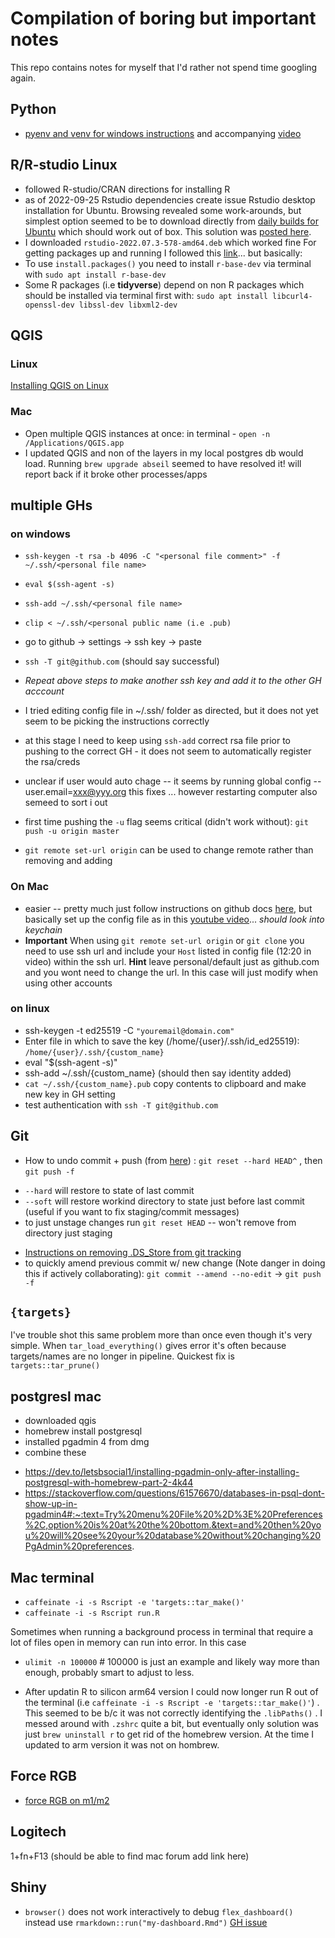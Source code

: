 # Compilation of boring but important notes

This repo contains notes for myself that I'd rather not spend time googling again. 

## Python 

- [pyenv and venv for windows instructions](https://k0nze.dev/posts/install-pyenv-venv-vscode/) and accompanying [video](https://www.youtube.com/watch?v=HTx18uyyHw8)

## R/R-studio Linux
- followed R-studio/CRAN directions for installing R
- as of 2022-09-25 Rstudio dependencies create issue Rstudio desktop installation for Ubuntu. Browsing revealed some work-arounds, but simplest option seemed to be to download directly from [daily builds for Ubuntu](https://dailies.rstudio.com/rstudio/spotted-wakerobin/desktop/jammy/) which should work out of box. This solution was [posted here](https://community.rstudio.com/t/dependency-error-when-installing-rstudio-on-ubuntu-22-04-with-libssl/135397/2). 
- I downloaded `rstudio-2022.07.3-578-amd64.deb` which worked fine
For getting packages up and running I followed this [link](https://blog.zenggyu.com/en/post/2018-01-29/installing-r-r-packages-e-g-tidyverse-and-rstudio-on-ubuntu-linux/)... but basically:
- To use `install.packages()` you need to install `r-base-dev` via terminal with  `sudo apt install r-base-dev`
- Some R packages (i.e **tidyverse**) depend on non R packages which should be installed via terminal first with: `sudo apt install libcurl4-openssl-dev libssl-dev libxml2-dev`

## QGIS 

### Linux
[Installing QGIS on Linux](https://courses.spatialthoughts.com/install-qgis-ltr.html#install-qgis-on-linux)

### Mac

- Open multiple QGIS instances at once: in terminal - `open -n /Applications/QGIS.app`
- I updated QGIS and non of the layers in my local postgres db would load. Running `brew upgrade abseil` seemed to have resolved it! will report back if it broke other processes/apps

## multiple GHs

### on windows
 - `ssh-keygen -t rsa -b 4096 -C "<personal file comment>" -f ~/.ssh/<personal file name>`
 - `eval $(ssh-agent -s)`
 - `ssh-add ~/.ssh/<personal file name>`
 - `clip < ~/.ssh/<personal public name (i.e .pub)`
 - go to github -> settings -> ssh key -> paste
 -  `ssh -T git@github.com` (should say successful)
 -  *Repeat above steps to make another ssh key and add it to the other GH acccount*

 - I tried editing config file in ~/.ssh/ folder as directed, but it does not yet seem to be picking the instructions correctly
 - at this stage I need to keep using `ssh-add` correct rsa file prior to pushing to the correct GH - it does not seem to automatically register the rsa/creds
 - unclear if user would auto chage -- it seems by running global config  --user.email=xxx@yyy.org this fixes ... however restarting computer also semeed to sort i out
 - first time pushing the `-u` flag seems critical (didn't work without): `git push -u origin master` 
 - `git remote set-url origin` can be used to change remote rather than removing and adding
 
 ### On Mac
 
- easier -- pretty much just follow instructions on github docs [here](https://docs.github.com/en/authentication/connecting-to-github-with-ssh/generating-a-new-ssh-key-and-adding-it-to-the-ssh-agent), but basically set up the config file as in this [youtube video](https://www.youtube.com/watch?v=zBssUO_5H_A&t=324s)... *should look into keychain*
- **Important** When using `git remote set-url origin` or `git clone` you need to use ssh url and include your `Host` listed in config file (12:20 in video) within the ssh url. **Hint** leave personal/default just as github.com and you wont need to change the url. In this case will just modify when using other accounts 

### on linux

- ssh-keygen -t ed25519 -C `"youremail@domain.com"`
- Enter file in which to save the key (/home/{user}/.ssh/id_ed25519): `/home/{user}/.ssh/{custom_name}`
- eval "$(ssh-agent -s)"
- ssh-add ~/.ssh/{custom_name}  (should then say identity added)
- `cat ~/.ssh/{custom_name}.pub` copy contents to clipboard and make new key in GH setting
- test authentication with `ssh -T git@github.com`


## Git

- How to undo commit + push (from [here](https://happygitwithr.com/reset.html)) : `git reset --hard HEAD^` , then `git push -f`
 + `--hard` will restore to state of last commit
 + `--soft` will restore workind directory to state just before last commit (useful if you want to fix staging/commit messages)
 + to just unstage changes run `git reset HEAD` -- won't remove from directory just staging
- [Instructions on removing .DS_Store from git tracking](https://gist.github.com/lohenyumnam/2b127b9c3d1435dc12a33613c44e6308)
-  to quickly amend previous commit w/ new change (Note danger in doing this if actively collaborating): `git commit --amend --no-edit` -> `git push -f`

## `{targets}`
 
I've trouble shot this same problem more than once even though it's very simple. When `tar_load_everything()` gives error it's often because targets/names are no longer in pipeline. Quickest fix is `targets::tar_prune()`


## postgresl mac

- downloaded qgis
- homebrew install postgresql
- installed pgadmin 4 from dmg
- combine these
 + https://dev.to/letsbsocial1/installing-pgadmin-only-after-installing-postgresql-with-homebrew-part-2-4k44
 + https://stackoverflow.com/questions/61576670/databases-in-psql-dont-show-up-in-pgadmin4#:~:text=Try%20menu%20File%20%2D%3E%20Preferences%2C,option%20is%20at%20the%20bottom.&text=and%20then%20you%20will%20see%20your%20database%20without%20changing%20PgAdmin%20preferences.
 
 ## Mac terminal 
 - `caffeinate -i -s Rscript -e 'targets::tar_make()'`
 - `caffeinate -i -s Rscript run.R`
 
 Sometimes when running a background process in terminal that require a lot of files open in memory can run into error. In this case 
 - `ulimit -n 100000` # 100000 is just an example and likely way more than enough, probably smart to adjust to less.

 - After updatin R to silicon arm64 version I could now longer run R out of the terminal (i.e `caffeinate -i -s Rscript -e 'targets::tar_make()'`) . This seemed to be b/c it was not correctly identifying the `.libPaths()` . I messed around with `.zshrc` quite a bit, but eventually only solution was just `brew uninstall r` to get rid of the homebrew version. At the time I updated to arm version it was not on hombrew.
 
 
 ## Force RGB
 - [force RGB on m1/m2](https://gist.github.com/GetVladimir/c89a26df1806001543bef4c8d90cc2f8)

## Logitech
1+fn+F13 (should be able to find mac forum add link here)

## Shiny
- `browser()` does not work interactively to debug `flex_dashboard()` instead use `rmarkdown::run("my-dashboard.Rmd")` [GH issue](https://github.com/rstudio/flexdashboard/issues/115)

 

 

 


